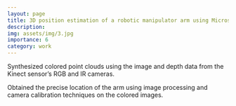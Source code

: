 ```yaml
---
layout: page
title: 3D position estimation of a robotic manipulator arm using Microsoft Kinect sensor
description:
img: assets/img/3.jpg
importance: 6
category: work
---
```


Synthesized colored point clouds using the image and depth data from the Kinect sensor’s RGB and IR cameras.

Obtained the precise location of the arm using image processing and camera calibration techniques on the colored images.
